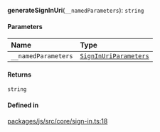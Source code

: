 **generateSignInUri**(`__namedParameters`): `string`

#### Parameters

| Name                | Type                                                     |
| :------------------ | :------------------------------------------------------- |
| `__namedParameters` | [`SignInUriParameters`](../types/SignInUriParameters.md) |

#### Returns

`string`

#### Defined in

[packages/js/src/core/sign-in.ts:18](https://github.com/logto-io/js/blob/f0f78e6/packages/js/src/core/sign-in.ts#L18)

